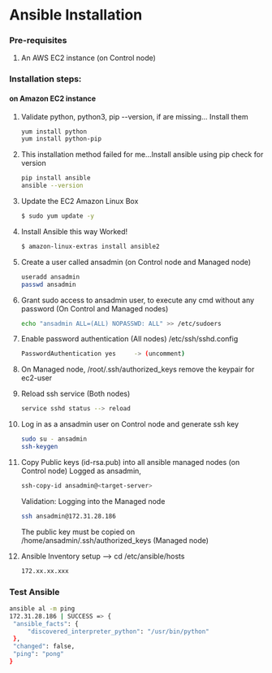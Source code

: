 # Ansible Installation

### Pre-requisites

1. An AWS EC2 instance (on Control node)

### Installation steps:
#### on Amazon EC2 instance

1. Validate python, python3, pip --version, if are missing... Install them
   ```sh
   yum install python
   yum install python-pip
   ```
1. This installation method failed for me...Install ansible using pip check for version 
    ```sh
    pip install ansible
   ansible --version
   ```
1. Update the EC2 Amazon Linux Box
    ```sh
    $ sudo yum update -y 
    ```
    
1. Install Ansible this way Worked!
    ```sh
    $ amazon-linux-extras install ansible2
    ```

1. Create a user called ansadmin (on Control node and Managed node)  
   ```sh
   useradd ansadmin
   passwd ansadmin
   ```
1. Grant sudo access to ansadmin user, to execute any cmd without any password (On Control and Managed nodes) 
   ```sh
   echo "ansadmin ALL=(ALL) NOPASSWD: ALL" >> /etc/sudoers
   ```

1. Enable password authentication (All nodes) /etc/ssh/sshd.config
   ```sh
   PasswordAuthentication yes     -> (uncomment)

1. On Managed node, /root/.ssh/authorized_keys remove the keypair for ec2-user 


1. Reload ssh service (Both nodes)
    ```sh
    service sshd status --> reload
    ```
   
1. Log in as a ansadmin user on Control node and generate ssh key 
   ```sh 
   sudo su - ansadmin
   ssh-keygen
   ```
   
1. Copy Public keys (id-rsa.pub) into all ansible managed nodes (on Control node) Logged as ansadmin,
   ```sh 
   ssh-copy-id ansadmin@<target-server>
   ```
   Validation: Logging into the Managed node
   ```sh
   ssh ansadmin@172.31.28.186
   ```
   The public key must be copied on /home/ansadmin/.ssh/authorized_keys (Managed node)
   
1. Ansible Inventory setup  --> cd /etc/ansible/hosts
   ```sh
   172.xx.xx.xxx

### Test Ansible 
   ```sh 
   ansible al -m ping
   172.31.28.186 | SUCCESS => {
    "ansible_facts": {
        "discovered_interpreter_python": "/usr/bin/python"
    }, 
    "changed": false, 
    "ping": "pong"
   }
   ```

   
